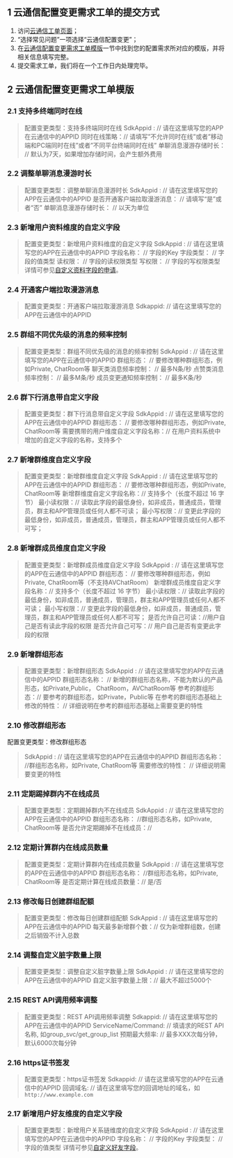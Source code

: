 ## 1 云通信配置变更需求工单的提交方式
1. 访问[云通信工单页面](http://console.tcecqpoc.fsphere.cn/workorder/create?level1_id=29&level2_id=40&level1_name=%E8%A7%86%E9%A2%91%E4%B8%8E%E9%80%9A%E4%BF%A1%E6%9C%8D%E5%8A%A1&level2_name=%E4%BA%91%E9%80%9A%E4%BF%A1%20%20IM)；
2. “选择常见问题”一项选择“云通信配置变更”；
3. 在[云通信配置变更需求工单模版](#2-.E4.BA.91.E9.80.9A.E4.BF.A1.E9.85.8D.E7.BD.AE.E5.8F.98.E6.9B.B4.E9.9C.80.E6.B1.82.E5.B7.A5.E5.8D.95.E6.A8.A1.E7.89.88)一节中找到您的配置需求所对应的模版，并将相关信息填写完整。
4. 提交需求工单，我们将在一个工作日内处理完毕。

## 2 云通信配置变更需求工单模版

### 2.1 支持多终端同时在线
> 配置变更类型：支持多终端同时在线
> SdkAppid : // 请在这里填写您的APP在云通信中的APPID
> 同时在线策略：// 请填写”不允许同时在线”或者”移动端和PC端同时在线”或者”不同平台终端同时在线”
> 单聊消息漫游存储时长： // 默认为7天，如果增加存储时间，会产生额外费用

### 2.2 调整单聊消息漫游时长
> 配置变更类型：调整单聊消息漫游时长
> SdkAppid : // 请在这里填写您的APP在云通信中的APPID
> 是否开通客户端拉取漫游消息： // 请填写“是”或者“否”
> 单聊消息漫游存储时长： // 以天为单位

### 2.3 新增用户资料维度的自定义字段
> 配置变更类型：新增用户资料维度的自定义字段
> SdkAppid : // 请在这里填写您的APP在云通信中的APPID
> 字段名称：  // 字段的Key
> 字段类型：  // 字段的值类型
> 读权限：    // 字段的读权限类型
> 写权限：    // 字段的写权限类型
> 详情可参见<a href="/document/product/269/1500#4.1-.E8.87.AA.E5.AE.9A.E4.B9.89.E8.B5.84.E6.96.99.E5.AD.97.E6.AE.B5.E7.9A.84.E7.94.B3.E8.AF.B7">自定义资料字段的申请</a>。

### 2.4 开通客户端拉取漫游消息
> 配置变更类型：开通客户端拉取漫游消息
> Sdkappid: // 请在这里填写您的APP在云通信中的APPID

### 2.5 群组不同优先级的消息的频率控制
> 配置变更类型：群组不同优先级的消息的频率控制
> SdkAppid : // 请在这里填写您的APP在云通信中的APPID
> 群组形态： // 要修改哪种群组形态，例如Private, ChatRoom等
> 聊天类消息频率控制： // 最多N条/秒
> 点赞类消息频率控制： // 最多M条/秒
> 成员变更通知频率控制： // 最多K条/秒

### 2.6 群下行消息带自定义字段
> 配置变更类型：群下行消息带自定义字段
> SdkAppid : // 请在这里填写您的APP在云通信中的APPID
> 群组形态： // 要修改哪种群组形态，例如Private, ChatRoom等
> 需要携带的用户维度自定义字段名称：// 在用户资料系统中增加的自定义字段的名称，支持多个

### 2.7 新增群维度自定义字段
> 配置变更类型：新增群维度自定义字段
> SdkAppid : // 请在这里填写您的APP在云通信中的APPID
> 群组形态： // 要修改哪种群组形态，例如Private, ChatRoom等
> 新增群维度自定义字段名称：// 支持多个（长度不超过 16 字节）
> 最小读权限：// 读取此字段的最低身份，如非成员，普通成员，管理员，群主和APP管理员或任何人都不可读；
> 最小写权限：// 变更此字段的最低身份，如非成员，普通成员，管理员，群主和APP管理员或任何人都不可写；

### 2.8 新增群成员维度自定义字段
> 配置变更类型：新增群成员维度自定义字段
> SdkAppid : // 请在这里填写您的APP在云通信中的APPID
> 群组形态： // 要修改哪种群组形态，例如Private, ChatRoom等（不支持AVChatRoom）
> 新增群成员维度自定义字段名称：// 支持多个（长度不超过 16 字节）
> 最小读权限：// 读取此字段的最低身份，如非成员，普通成员，管理员，群主和APP管理员或任何人都不可读；
> 最小写权限：// 变更此字段的最低身份，如非成员，普通成员，管理员，群主和APP管理员或任何人都不可写；
> 是否允许自己可读：//用户自己是否有读此字段的权限
> 是否允许自己可写：// 用户自己是否有变更此字段的权限

### 2.9 新增群组形态
> 配置变更类型：新增群组形态
> SdkAppid : // 请在这里填写您的APP在云通信中的APPID
> 群组形态名称： // 新增的群组形态名称，不能为默认的产品形态，如Private,Public， ChatRoom，AVChatRoom等
> 参考的群组形态：// 要参考的群组形态，如Private，Public等
> 在参考的群组形态基础上修改的特性： // 详细说明在参考的群组形态基础上需要变更的特性


### 2.10 修改群组形态
配置变更类型：修改群组形态
> SdkAppid : // 请在这里填写您的APP在云通信中的APPID
> 群组形态名称： //群组形态名称，如Private, ChatRoom等
> 需要修改的特性： // 详细说明需要变更的特性


### 2.11 定期踢掉群内不在线成员
> 配置变更类型：定期踢掉群内不在线成员
> SdkAppid : // 请在这里填写您的APP在云通信中的APPID
> 群组形态名称： //群组形态名称，如Private, ChatRoom等
> 是否允许定期踢掉不在线成员：// 


### 2.12 定期计算群内在线成员数量
> 配置变更类型：定期计算群内在线成员数量
> SdkAppid : // 请在这里填写您的APP在云通信中的APPID
> 群组形态名称： //群组形态名称，如Private, ChatRoom等
> 是否定期计算在线成员数量：// 是/否


### 2.13 修改每日创建群组配额
> 配置变更类型：修改每日创建群组配额
> SdkAppid : // 请在这里填写您的APP在云通信中的APPID
> 每天最多新增群个数：// 仅为新增群组数，创建之后销毁不计入总数


### 2.14 调整自定义脏字数量上限
> 配置变更类型：调整自定义脏字数量上限
> SdkAppid : // 请在这里填写您的APP在云通信中的APPID
> 自定义脏字数量上限：// 最大不超过5000个


### 2.15 REST API调用频率调整
> 配置变更类型：REST API调用频率调整
> Sdkappid: // 请在这里填写您的APP在云通信中的APPID
> ServiceName/Command: // 填请求的REST API名称, 如group_svc/get_group_list
> 预期最大频率:  // 最多XXX次每分钟，默认6000次每分钟


### 2.16 https证书签发
> 配置变更类型：https证书签发
> Sdkappid: // 请在这里填写您的APP在云通信中的APPID
> 回调域名: //  请在这里填写您的回调地址的域名，如`http://www.example.com`

### 2.17 新增用户好友维度的自定义字段
> 配置变更类型：新增用户关系链维度的自定义字段
> SdkAppid : // 请在这里填写您的APP在云通信中的APPID
> 字段名称：  // 字段的Key
> 字段类型：  // 字段的值类型
> 详情可参见<a href="/document/product/269/1501#3.2-.E8.87.AA.E5.AE.9A.E4.B9.89.E5.A5.BD.E5.8F.8B.E5.AD.97.E6.AE.B5">自定义好友字段</a>。

